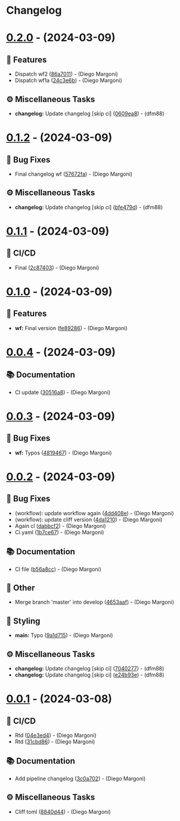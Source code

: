 # Changelog

# [0.2.0](https://github.com/dfm88/fastapi-two-factor-authentication/compare/vv0.1.2...vv0.2.0) - (2024-03-09)

## <!-- 0 -->🚀 Features

- Dispatch wf2 ([86a7011](https://github.com/dfm88/fastapi-two-factor-authentication/commit/86a70119aea90ef5382059df046b64eb230ea52b))  - (Diego Margoni)
- Dispatch wf1a ([24c3e6b](https://github.com/dfm88/fastapi-two-factor-authentication/commit/24c3e6b90c05cfe93565070e5d799a8d59db0c67))  - (Diego Margoni)

## <!-- 7 -->⚙️ Miscellaneous Tasks

- **changelog:** Update changelog [skip ci] ([0609ea8](https://github.com/dfm88/fastapi-two-factor-authentication/commit/0609ea8c29cb5d2f33be38b674a90260d64aab1d))  - (dfm88)

# [0.1.2](https://github.com/dfm88/fastapi-two-factor-authentication/compare/vv0.1.1...vv0.1.2) - (2024-03-09)

## <!-- 1 -->🐛 Bug Fixes

- Final changelog wf ([57672fa](https://github.com/dfm88/fastapi-two-factor-authentication/commit/57672fa62aef0e413a9abeb4699d1813fb8a61a1))  - (Diego Margoni)

## <!-- 7 -->⚙️ Miscellaneous Tasks

- **changelog:** Update changelog [skip ci] ([bfe479d](https://github.com/dfm88/fastapi-two-factor-authentication/commit/bfe479dbdefc5ebd59f63f018f77649df1264bd3))  - (dfm88)

# [0.1.1](https://github.com/dfm88/fastapi-two-factor-authentication/compare/vv0.1.0...vv0.1.1) - (2024-03-09)

## <!-- 29 -->👷 CI/CD

- Final ([2c87403](https://github.com/dfm88/fastapi-two-factor-authentication/commit/2c87403fbe2efce489545156110afa852822ef05))  - (Diego Margoni)

# [0.1.0](https://github.com/dfm88/fastapi-two-factor-authentication/compare/vv0.0.4...vv0.1.0) - (2024-03-09)

## <!-- 0 -->🚀 Features

- **wf:** Final version ([fe89286](https://github.com/dfm88/fastapi-two-factor-authentication/commit/fe89286a291531d1c1cd0be522a0d258d3928dfc))  - (Diego Margoni)

# [0.0.4](https://github.com/dfm88/fastapi-two-factor-authentication/compare/vv0.0.3...vv0.0.4) - (2024-03-09)

## <!-- 3 -->📚 Documentation

- Cl update ([30516a8](https://github.com/dfm88/fastapi-two-factor-authentication/commit/30516a811528d94c770dd3e2c10a7f4cad777bbb))  - (Diego Margoni)

# [0.0.3](https://github.com/dfm88/fastapi-two-factor-authentication/compare/vv0.0.2...vv0.0.3) - (2024-03-09)

## <!-- 1 -->🐛 Bug Fixes

- **wf:** Typos ([4819467](https://github.com/dfm88/fastapi-two-factor-authentication/commit/4819467da287fb78bd0dc1872a56b4ce58af6cde))  - (Diego Margoni)

# [0.0.2](https://github.com/dfm88/fastapi-two-factor-authentication/compare/v0.0.1...vv0.0.2) - (2024-03-09)

## <!-- 1 -->🐛 Bug Fixes

- (workflow): update workflow again ([4dd408e](https://github.com/dfm88/fastapi-two-factor-authentication/commit/4dd408e0ab8f290f2192c60e7c91bd0ded2ea71f))  - (Diego Margoni)
- (workflow): update cliff version ([4da1210](https://github.com/dfm88/fastapi-two-factor-authentication/commit/4da12107d7592147eddbbf69fdc77e9f3a138e1e))  - (Diego Margoni)
- Again cl ([dabbcf2](https://github.com/dfm88/fastapi-two-factor-authentication/commit/dabbcf23389af8661d47f0b030adf7ae50ec5dc8))  - (Diego Margoni)
- Ci.yaml ([1b7ce67](https://github.com/dfm88/fastapi-two-factor-authentication/commit/1b7ce677904c9d5078b8f0024170044cfbb7d3b7))  - (Diego Margoni)

## <!-- 3 -->📚 Documentation

- Cl file ([b56a8cc](https://github.com/dfm88/fastapi-two-factor-authentication/commit/b56a8cc9e521b7b385b5dfb635f0168380a5ad87))  - (Diego Margoni)

## <!-- 30 -->📝 Other

- Merge branch 'master' into develop ([4653aaf](https://github.com/dfm88/fastapi-two-factor-authentication/commit/4653aaf2bfe2988f5d71fc714e7f33e62203c147))  - (Diego Margoni)

## <!-- 5 -->🎨 Styling

- **main:** Typo ([9a1d715](https://github.com/dfm88/fastapi-two-factor-authentication/commit/9a1d715159723ce08ea42517b87cb94d53ece57b))  - (Diego Margoni)

## <!-- 7 -->⚙️ Miscellaneous Tasks

- **changelog:** Update changelog [skip ci] ([7040277](https://github.com/dfm88/fastapi-two-factor-authentication/commit/70402779f7525a89fde26c0687086f77d2ffa9d3))  - (dfm88)
- **changelog:** Update changelog [skip ci] ([e24b93e](https://github.com/dfm88/fastapi-two-factor-authentication/commit/e24b93e5e6ba2a1fc17524791c81eca3d57bf929))  - (dfm88)

# [0.0.1](https://github.com/dfm88/fastapi-two-factor-authentication/tree/v0.0.1) - (2024-03-08)

## <!-- 29 -->👷 CI/CD

- Rtd ([04e3ed4](https://github.com/dfm88/fastapi-two-factor-authentication/commit/04e3ed4075c74d8f17cf65361dc2fae11e396dd0))  - (Diego Margoni)
- Rtd ([31cbd86](https://github.com/dfm88/fastapi-two-factor-authentication/commit/31cbd86801810ae00b11116bdc9fb25a84fabd8d))  - (Diego Margoni)

## <!-- 3 -->📚 Documentation

- Add pipeline changelog ([3c0a702](https://github.com/dfm88/fastapi-two-factor-authentication/commit/3c0a70275fe2646f9cc637a075855076e3271231))  - (Diego Margoni)

## <!-- 7 -->⚙️ Miscellaneous Tasks

- Cliff toml ([8840d44](https://github.com/dfm88/fastapi-two-factor-authentication/commit/8840d447f2d0ed02393c4f709211964b2957ca3a))  - (Diego Margoni)

<!-- generated by git-cliff -->
